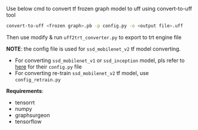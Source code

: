 Use below cmd to convert tf frozen graph model to uff using convert-to-uff tool

```sh
convert-to-uff <frozen graph>.pb -p config.py -o <output file>.uff
```

Then use modify & run `uff2trt_converter.py` to export to trt engine file

**NOTE**: the config file is used for `ssd_mobilenet_v2` tf model converting.
- For converting `ssd_mobilenet_v1` or `ssd_inception` model, pls refer to [here](https://github.com/AastaNV/TRT_object_detection/tree/master/config) for their `config.py` file
- For converting re-train `ssd_mobilenet_v2` tf model, use `config_retrain.py`

**Requirements**:
* tensorrt
* numpy
* graphsurgeon
* tensorflow
